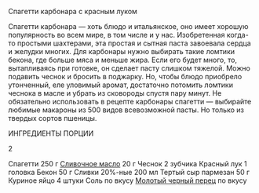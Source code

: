 Спагетти карбонара с красным луком

Спагетти карбонара — хоть блюдо и итальянское, оно имеет хорошую популярность во всем мире, в том числе и у нас. Изобретенная когда-то простыми шахтерами, эта простая и сытная паста завоевала сердца и желудки многих. Для карбонары нужно выбирать такие ломтики бекона, где больше мяса и меньше жира. Если его будет много, то, вытапливаясь при готовке, он сделает пасту слишком тяжелой. Можно подавить чеснок и бросить в поджарку. Но, чтобы блюдо приобрело утонченный, еле уловимый аромат, достаточно потомить ломтики чеснока в масле и убрать из сковороды спустя пару минут. Не обязательно использовать в рецепте карбонары спагетти — выбирайте любимые макароны из 500 видов всевозможной пасты. Но только из твердых сортов пшеницы.

ИНГРЕДИЕНТЫ
ПОРЦИИ

2

Спагетти
250 г
[Сливочное масло](Ingredients/Butter.md)
20 г
Чеснок
2 зубчика
Красный лук
1 головка
Бекон
50 г
Сливки 20%-ные
200 мл
Тертый сыр пармезан
50 г
Куриное яйцо
4 штуки
Соль
по вкусу
[Молотый черный перец](Ingredients/BlackPepper.md)
по вкусу